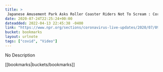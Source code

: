 ```yaml
---
title: > 
 Japanese Amusement Park Asks Roller Coaster Riders Not To Scream : Coronavirus Live Updates : NPR
date: 2020-07-24T22:25:24+00:00
dateadded: 2022-04-13 22:45:38 -0400
link: "https://www.npr.org/sections/coronavirus-live-updates/2020/07/09/889394605/please-scream-inside-your-heart-japanese-amusement-park-tells-thrill-seekers"
bucket: bookmarks
layout: urlnote
tags: ["covid", "Video"]
--- 
```

No Description
 <!-- end excerpt --> 
<div class='bucket'>[[bookmarks|buckets/bookmarks]]</div> 

